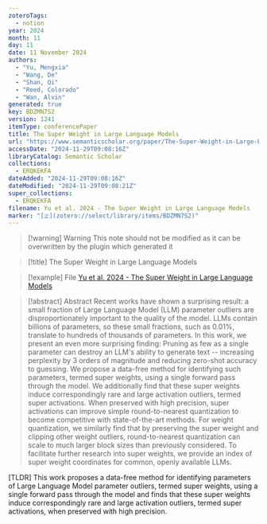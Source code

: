 ```yaml
---
zoteroTags:
  - notion
year: 2024
month: 11
day: 11
date: 11 November 2024
authors:
  - "Yu, Mengxia"
  - "Wang, De"
  - "Shan, Qi"
  - "Reed, Colorado"
  - "Wan, Alvin"
generated: true
key: BDZMN7S2
version: 1241
itemType: conferencePaper
title: The Super Weight in Large Language Models
url: "https://www.semanticscholar.org/paper/The-Super-Weight-in-Large-Language-Models-Yu-Wang/2e5baf6b3a5bfdb5cd7d7ee450296fe222c7c225"
accessDate: "2024-11-29T09:08:16Z"
libraryCatalog: Semantic Scholar
collections:
  - ERQKEKFA
dateAdded: "2024-11-29T09:08:16Z"
dateModified: "2024-11-29T09:08:21Z"
super_collections:
  - ERQKEKFA
filename: Yu et al. 2024 - The Super Weight in Large Language Models
marker: "[🇿](zotero://select/library/items/BDZMN7S2)"
---
```


>[!warning] Warning
> This note should not be modified as it can be overwritten by the plugin which generated it

> [!title] The Super Weight in Large Language Models

> [!example] File
> [Yu et al. 2024 - The Super Weight in Large Language Models](Yu%20et%20al.%202024%20-%20The%20Super%20Weight%20in%20Large%20Language%20Models.pdf)

> [!abstract] Abstract
> Recent works have shown a surprising result: a small fraction of Large Language Model (LLM) parameter outliers are disproportionately important to the quality of the model. LLMs contain billions of parameters, so these small fractions, such as 0.01%, translate to hundreds of thousands of parameters. In this work, we present an even more surprising finding: Pruning as few as a single parameter can destroy an LLM's ability to generate text -- increasing perplexity by 3 orders of magnitude and reducing zero-shot accuracy to guessing. We propose a data-free method for identifying such parameters, termed super weights, using a single forward pass through the model. We additionally find that these super weights induce correspondingly rare and large activation outliers, termed super activations. When preserved with high precision, super activations can improve simple round-to-nearest quantization to become competitive with state-of-the-art methods. For weight quantization, we similarly find that by preserving the super weight and clipping other weight outliers, round-to-nearest quantization can scale to much larger block sizes than previously considered. To facilitate further research into super weights, we provide an index of super weight coordinates for common, openly available LLMs.

[TLDR] This work proposes a data-free method for identifying parameters of Large Language Model parameter outliers, termed super weights, using a single forward pass through the model and finds that these super weights induce correspondingly rare and large activation outliers, termed super activations, when preserved with high precision.

